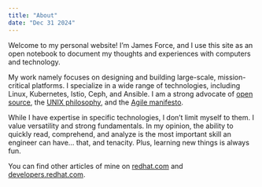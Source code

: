 ```yaml
---
title: "About"
date: "Dec 31 2024"
---
```


Welcome to my personal website! I’m James Force, and I use this site as an open notebook to document my thoughts and experiences with computers and technology.

My work namely focuses on designing and building large-scale, mission-critical platforms. I specialize in a wide range of technologies, including Linux, Kubernetes, Istio, Ceph, and Ansible. I am a strong advocate of [open source](https://www.redhat.com/en/topics/open-source/what-is-open-source), the [UNIX philosophy](https://cscie2x.dce.harvard.edu/hw/ch01s06.html), and the [Agile manifesto](https://agilemanifesto.org).

While I have expertise in specific technologies, I don’t limit myself to them. I value versatility and strong fundamentals. In my opinion, the ability to quickly read, comprehend, and analyze is the most important skill an engineer can have... that, and tenacity. Plus, learning new things is always fun.

You can find other articles of mine on [redhat.com](https://www.redhat.com/en/authors/james-force) and [developers.redhat.com](https://developers.redhat.com/author/james-force).
